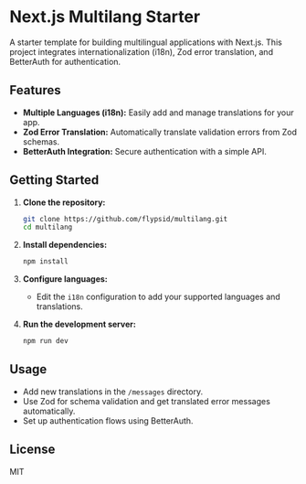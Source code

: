 # Next.js Multilang Starter

A starter template for building multilingual applications with Next.js. This project integrates internationalization (i18n), Zod error translation, and BetterAuth for authentication.

## Features

- **Multiple Languages (i18n):** Easily add and manage translations for your app.
- **Zod Error Translation:** Automatically translate validation errors from Zod schemas.
- **BetterAuth Integration:** Secure authentication with a simple API.

## Getting Started

1. **Clone the repository:**

   ```bash
   git clone https://github.com/flypsid/multilang.git
   cd multilang
   ```

2. **Install dependencies:**

   ```bash
   npm install
   ```

3. **Configure languages:**

   - Edit the `i18n` configuration to add your supported languages and translations.

4. **Run the development server:**
   ```bash
   npm run dev
   ```

## Usage

- Add new translations in the `/messages` directory.
- Use Zod for schema validation and get translated error messages automatically.
- Set up authentication flows using BetterAuth.

## License

MIT
